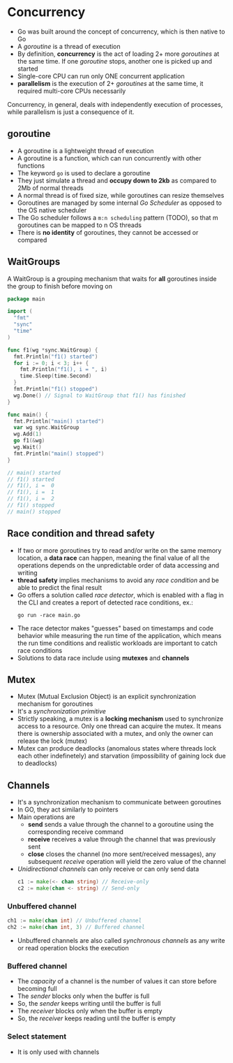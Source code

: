 # Concurrency

- Go was built around the concept of concurrency, which is then native to Go
- A *goroutine* is a thread of execution
- By definition, **concurrency** is the act of loading 2+ more *goroutines* at the same time. If one *goroutine* stops, another one is picked up and started
- Single-core CPU can run only ONE concurrent application
- **parallelism** is the execution of 2+ *goroutines* at the same time, it required multi-core CPUs necessarily

Concurrency, in general, deals with independently execution of processes, while parallelism is just a consequence of it.

## goroutine

- A goroutine is a lightweight thread of execution
- A goroutine is a function, which can run concurrently with other functions
- The keyword `go` is used to declare a goroutine
- They just simulate a thread and **occupy down to 2kb** as compared to 2Mb of normal threads
- A normal thread is of fixed size, while goroutines can resize themselves
- Goroutines are managed by some internal *Go Scheduler* as opposed to the OS native scheduler
- The Go scheduler follows a `m:n scheduling` pattern (TODO), so that m goroutines can be mapped to n OS threads
- There is **no identity** of goroutines, they cannot be accessed or compared

## WaitGroups

A WaitGroup is a grouping mechanism that waits for **all** goroutines inside the group to finish before moving on

```go
package main

import (
  "fmt"
  "sync"
  "time"
)

func f1(wg *sync.WaitGroup) {
  fmt.Println("f1() started")
  for i := 0; i < 3; i++ {
    fmt.Println("f1(), i = ", i)
    time.Sleep(time.Second)
  }
  fmt.Println("f1() stopped")
  wg.Done() // Signal to WaitGroup that f1() has finished
}

func main() {
  fmt.Println("main() started")
  var wg sync.WaitGroup
  wg.Add(1)
  go f1(&wg)
  wg.Wait()
  fmt.Println("main() stopped")
}

// main() started
// f1() started
// f1(), i =  0
// f1(), i =  1
// f1(), i =  2
// f1() stopped
// main() stopped
```

## Race condition and thread safety
- If two or more goroutines try to read and/or write on the same memory location, a **data race** can happen, meaning the final value of all the operations depends on the unpredictable order of data accessing and writing
- **thread safety** implies mechanisms to avoid any *race condition* and be able to predict the final result
- Go offers a solution called *race detector*, which is enabled with a flag in the CLI and creates a report of detected race conditions, ex.:
  ```
  go run -race main.go
  ```
- The race detector makes "guesses" based on timestamps and code behavior while measuring the run time of the application, which means the run time conditions and realistic workloads are important to catch race conditions
- Solutions to data race include using **mutexes** and **channels**

## Mutex
- Mutex (Mutual Exclusion Object) is an explicit synchronization mechanism for goroutines
- It's a *synchronization primitive*
- Strictly speaking, a mutex is a **locking mechanism** used to synchronize access to a resource. Only one thread can acquire the mutex. It means there is ownership associated with a mutex, and only the owner can release the lock (mutex)
- Mutex can produce deadlocks (anomalous states where threads lock each other indefinetely) and starvation (impossibility of gaining lock due to deadlocks)

## Channels
- It's a synchronization mechanism to communicate between goroutines
- In GO, they act similarly to pointers
- Main operations are
  - **send** sends a value through the channel to a goroutine using the corresponding receive command
  - **receive** receives a value through the channel that was previously sent
  - **close** closes the channel (no more sent/received messages), any subsequent *receive* operation will yield the zero value of the channel
- *Unidirectional channels* can only receive or can only send data
  ```go
  c1 := make(<- chan string) // Receive-only
  c2 := make(chan <- string) // Send-only
  ```

### Unbuffered channel
```go
ch1 := make(chan int) // Unbuffered channel
ch2 := make(chan int, 3) // Buffered channel
```
- Unbuffered channels are also called *synchronous channels* as any write or read operation blocks the execution

### Buffered channel
- The *capacity* of a channel is the number of values it can store before becoming full
- The *sender* blocks only when the buffer is full
- So, the *sender* keeps writing until the buffer is full
- The *receiver* blocks only when the buffer is empty
- So, the *receiver* keeps reading until the buffer is empty

### Select statement
- It is only used with channels

